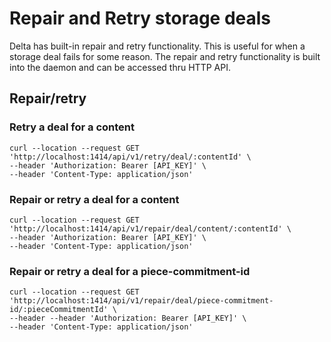 # Repair and Retry storage deals

Delta has built-in repair and retry functionality. This is useful for when a storage deal fails for some reason. The repair and retry functionality is built into the daemon and can be accessed thru HTTP API.

## Repair/retry
### Retry a deal for a content
```
curl --location --request GET 'http://localhost:1414/api/v1/retry/deal/:contentId' \
--header 'Authorization: Bearer [API_KEY]' \
--header 'Content-Type: application/json' 
```

### Repair or retry a deal for a content
```
curl --location --request GET 'http://localhost:1414/api/v1/repair/deal/content/:contentId' \
--header 'Authorization: Bearer [API_KEY]' \
--header 'Content-Type: application/json' 
```

### Repair or retry a deal for a piece-commitment-id
```
curl --location --request GET 'http://localhost:1414/api/v1/repair/deal/piece-commitment-id/:pieceCommitmentId' \
--header --header 'Authorization: Bearer [API_KEY]' \
--header 'Content-Type: application/json' 
```

